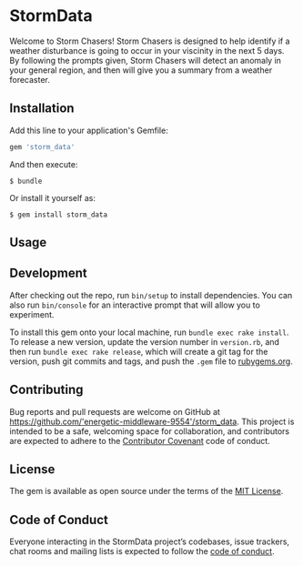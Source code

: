 # StormData

Welcome to Storm Chasers!  Storm Chasers is designed to help identify if a weather disturbance is going to occur in your viscinity in the next 5 days.  By following the prompts given, Storm Chasers will detect an anomaly in your general region, and then will give you a summary from a weather forecaster.

## Installation

Add this line to your application's Gemfile:

```ruby
gem 'storm_data'
```

And then execute:

    $ bundle

Or install it yourself as:

    $ gem install storm_data

## Usage


## Development

After checking out the repo, run `bin/setup` to install dependencies. You can also run `bin/console` for an interactive prompt that will allow you to experiment.

To install this gem onto your local machine, run `bundle exec rake install`. To release a new version, update the version number in `version.rb`, and then run `bundle exec rake release`, which will create a git tag for the version, push git commits and tags, and push the `.gem` file to [rubygems.org](https://rubygems.org).

## Contributing

Bug reports and pull requests are welcome on GitHub at https://github.com/'energetic-middleware-9554'/storm_data. This project is intended to be a safe, welcoming space for collaboration, and contributors are expected to adhere to the [Contributor Covenant](http://contributor-covenant.org) code of conduct.

## License

The gem is available as open source under the terms of the [MIT License](https://opensource.org/licenses/MIT).

## Code of Conduct

Everyone interacting in the StormData project’s codebases, issue trackers, chat rooms and mailing lists is expected to follow the [code of conduct](https://github.com/'energetic-middleware-9554'/storm_data/blob/master/CODE_OF_CONDUCT.md).
